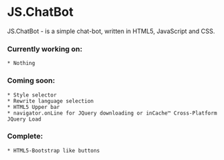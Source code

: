 JS.ChatBot
==========

JS.ChatBot - is a simple chat-bot, written in HTML5, JavaScript and CSS.

### Currently working on:
	* Nothing

### Coming soon:
	* Style selector
	* Rewrite language selection
	* HTML5 Upper bar
	* navigator.onLine for JQuery downloading or inCache™ Cross-Platform JQuery Load

### Complete:
	* HTML5-Bootstrap like buttons
